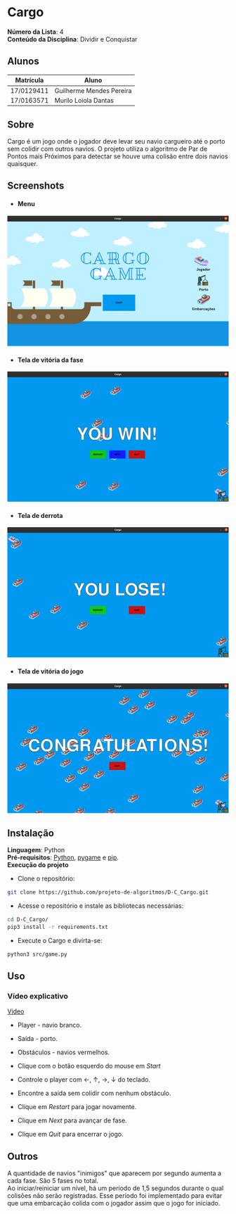 # Cargo

**Número da Lista**: 4<br>
**Conteúdo da Disciplina**: Dividir e Conquistar<br>

## Alunos
|Matrícula | Aluno |
| -- | -- |
| 17/0129411 |  Guilherme Mendes Pereira |
| 17/0163571 |  Murilo Loiola Dantas |

## Sobre 
Cargo é um jogo onde o jogador deve levar seu navio cargueiro até o porto sem colidir com outros navios. O projeto utiliza o algoritmo de Par de Pontos mais Próximos para detectar se houve uma colisão entre dois navios quaisquer.

## Screenshots
* #### Menu

![print_menu](src/images/screen1.png)

* #### Tela de vitória da fase

![lose](src/images/screen3.png)

* #### Tela de derrota

![lose](src/images/screen2.png)

* #### Tela de vitória do jogo

![lose](src/images/screen4.png)

## Instalação 
**Linguagem**: Python<br>
**Pré-requisitos**: [Python](https://www.python.org/downloads/), [pygame](https://www.pygame.org/wiki/GettingStarted) e [pip](https://packaging.python.org/tutorials/installing-packages/).<br>
**Execução do projeto** <br>

* Clone o repositório:
```bash
git clone https://github.com/projeto-de-algoritmos/D-C_Cargo.git
```
* Acesse o repositório e instale as bibliotecas necessárias:
```bash
cd D-C_Cargo/
pip3 install -r requirements.txt
```
* Execute o Cargo e divirta-se:
```bash
python3 src/game.py
```

## Uso 

### Vídeo explicativo
[Video](https://github.com/projeto-de-algoritmos/D-C_Cargo/blob/master/video_explicacao.mp4)

* Player - navio branco.
* Saída - porto.
* Obstáculos - navios vermelhos.

* Clique com o botão esquerdo do mouse em *Start*
* Controle o player com ←, ↑, →,  ↓ do teclado.
* Encontre a saída sem colidir com nenhum obstáculo.
* Clique em *Restart* para jogar novamente.
* Clique em *Next* para avançar de fase.
* Clique em *Quit* para encerrar o jogo.

## Outros 
A quantidade de navios "inimigos" que aparecem por segundo aumenta a cada fase. São 5 fases no total.</br>
Ao iniciar/reiniciar um nível, há um período de 1,5 segundos durante o qual colisões não serão registradas. Esse período foi implementado para evitar que uma embarcação colida com o jogador assim que o jogo for iniciado.




